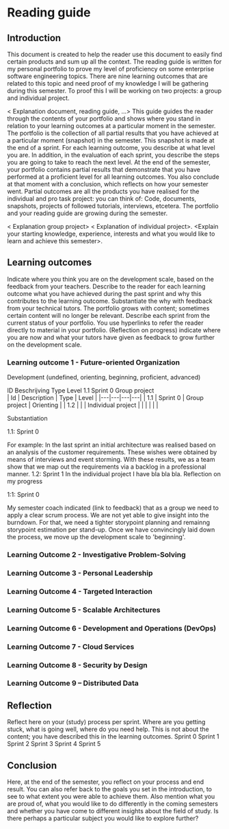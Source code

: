 # Reading guide

## Introduction
This document is created to help the reader use this document to easily find certain products and sum up all the context. The reading guide is written for my personal portfolio to prove my level of proficiency on some enterprise software engineering topics. There are nine learning outcomes that are related to this topic and need proof of my knowledge I will be gathering during this semester. To proof this I will be working on two projects: a group and individual project. 


< Explanation document, reading guide, …>
This guide guides the reader through the contents of your portfolio and shows where you stand in relation to your learning outcomes at a particular moment in the semester.
The portfolio is the collection of all partial results that you have achieved at a particular moment (snapshot) in the semester. This snapshot is made at the end of a sprint. For each learning outcome, you describe at what level you are. In addition, in the evaluation of each sprint, you describe the steps you are going to take to reach the next level.
At the end of the semester, your portfolio contains partial results that demonstrate that you have performed at a proficient level for all learning outcomes. You also conclude at that moment with a conclusion, which reflects on how your semester went.
Partial outcomes are all the products you have realised for the individual and pro task project: you can think of: Code, documents, snapshots, projects of followed tutorials, interviews, etcetera.
The portfolio and your reading guide are growing during the semester.

< Explanation group project>
< Explanation of individual project>.
<Explain your starting knowledge, experience, interests and what you would like to learn and achieve this semester>.



## Learning outcomes
Indicate where you think you are on the development scale, based on the feedback from your teachers. 
Describe to the reader for each learning outcome what you have achieved during the past sprint and why this contributes to the learning outcome. Substantiate the why with feedback from your technical tutors. 
The portfolio grows with content; sometimes certain content will no longer be relevant. Describe each sprint from the current status of your portfolio.  You use hyperlinks to refer the reader directly to material in your portfolio.
(Reflection on progress) indicate where you are now and what your tutors have given as feedback to grow further on the development scale.


### Learning outcome 1 - Future-oriented Organization
<Description learning outcome>
Development (undefined, orienting, beginning, proficient, advanced)

ID	Beschrijving	Type	Level
1.1	Sprint 0	Group project	
| Id | Description | Type | Level |
|---|---|---|---|
| 1.1  | Sprint 0 | Group project  |  Orienting |
| 1.2 |   |   |  Individual project |
|   |   |   |   |

Substantiation

1.1: Sprint 0

For example: In the last sprint an initial architecture was realised based on an analysis of the customer requirements. These wishes were obtained by means of interviews and event storming. With these results, we as a team show that we map out the requirements via a backlog in a professional manner. 
1.2: Sprint 1
In the individual project I have bla bla bla.
Reflection on my progress

1:1: Sprint 0

My semester coach indicated (link to feedback) that as a group we need to apply a clear scrum process. We are not yet able to give insight into the burndown. For that, we need a tighter storypoint planning and remainng storypoint estimation per stand-up. Once we have convincingly laid down the process, we move up the development scale to 'beginning'.




### Learning Outcome 2 - Investigative Problem-Solving 

### Learning Outcome 3 - Personal Leadership

### Learning Outcome 4 - Targeted Interaction

### Learning Outcome 5 - Scalable Architectures

### Learning Outcome 6 - Development and Operations (DevOps)

### Learning Outcome 7 - Cloud Services

### Learning Outcome 8 - Security by Design

### Learning Outcome 9 – Distributed Data

## Reflection
Reflect here on your (study) process per sprint.
Where are you getting stuck, what is going well, where do you need help. This is not about the content; you have described this in the learning outcomes. 
Sprint 0
Sprint 1
Sprint 2
Sprint 3
Sprint 4
Sprint 5


## Conclusion
Here, at the end of the semester, you reflect on your process and end result. You can also refer back to the goals you set in the introduction, to see to what extent you were able to achieve them. 
Also mention what you are proud of, what you would like to do differently in the coming semesters and whether you have come to different insights about the field of study. Is there perhaps a particular subject you would like to explore further?
